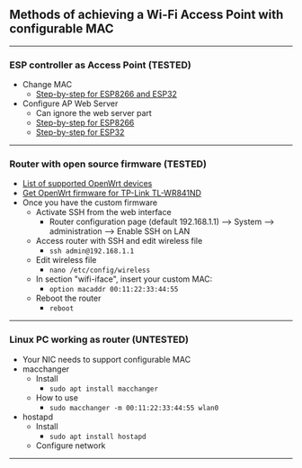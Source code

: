 ## Methods of achieving a Wi-Fi Access Point with configurable MAC
---
### ESP controller as Access Point (TESTED)
- Change MAC
    - [Step-by-step for ESP8266 and ESP32](https://randomnerdtutorials.com/get-change-esp32-esp8266-mac-address-arduino/)
- Configure AP Web Server
    - Can ignore the web server part
    - [Step-by-step for ESP8266](https://randomnerdtutorials.com/esp8266-nodemcu-access-point-ap-web-server/)
    - [Step-by-step for ESP32](https://randomnerdtutorials.com/esp8266-nodemcu-access-point-ap-web-server/)
---
### Router with open source firmware (TESTED)
- [List of supported OpenWrt devices](https://openwrt.org/supported_devices)
- [Get OpenWrt firmware for TP-Link TL-WR841ND](https://openwrt.org/toh/tp-link/tl-wr841nd)
- Once you have the custom firmware
    - Activate SSH from the web interface
        - Router configuration page (default 192.168.1.1) --> System --> administration --> Enable SSH on LAN
    - Access router with SSH and edit wireless file
        - ``ssh admin@192.168.1.1``
    - Edit wireless file
        - ``nano /etc/config/wireless``
    - In section "wifi-iface", insert your custom MAC:
        - ``option macaddr 00:11:22:33:44:55``
    - Reboot the router
        - ``reboot``
---
### Linux PC working as router (UNTESTED)
- Your NIC needs to support configurable MAC
- macchanger
    - Install
        - ``sudo apt install macchanger``
    - How to use
        - ``sudo macchanger -m 00:11:22:33:44:55 wlan0``
- hostapd
    - Install
        - ``sudo apt install hostapd``
    - Configure network
---